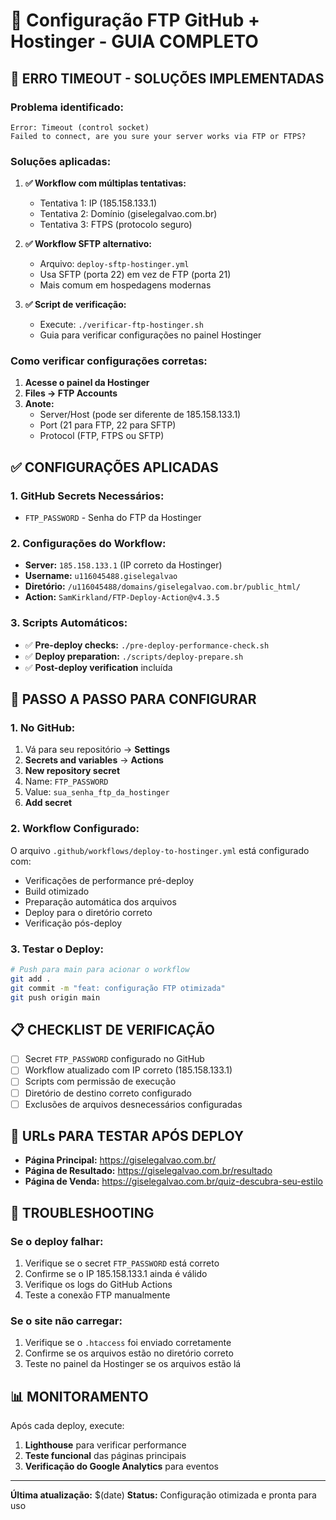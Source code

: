 # 🚀 Configuração FTP GitHub + Hostinger - GUIA COMPLETO

## 🚨 **ERRO TIMEOUT - SOLUÇÕES IMPLEMENTADAS**

### **Problema identificado:**

```
Error: Timeout (control socket)
Failed to connect, are you sure your server works via FTP or FTPS?
```

### **Soluções aplicadas:**

1. **✅ Workflow com múltiplas tentativas:**

   - Tentativa 1: IP (185.158.133.1)
   - Tentativa 2: Domínio (giselegalvao.com.br)
   - Tentativa 3: FTPS (protocolo seguro)

2. **✅ Workflow SFTP alternativo:**

   - Arquivo: `deploy-sftp-hostinger.yml`
   - Usa SFTP (porta 22) em vez de FTP (porta 21)
   - Mais comum em hospedagens modernas

3. **✅ Script de verificação:**
   - Execute: `./verificar-ftp-hostinger.sh`
   - Guia para verificar configurações no painel Hostinger

### **Como verificar configurações corretas:**

1. **Acesse o painel da Hostinger**
2. **Files → FTP Accounts**
3. **Anote:**
   - Server/Host (pode ser diferente de 185.158.133.1)
   - Port (21 para FTP, 22 para SFTP)
   - Protocol (FTP, FTPS ou SFTP)

## ✅ **CONFIGURAÇÕES APLICADAS**

### **1. GitHub Secrets Necessários:**

- `FTP_PASSWORD` - Senha do FTP da Hostinger

### **2. Configurações do Workflow:**

- **Server:** `185.158.133.1` (IP correto da Hostinger)
- **Username:** `u116045488.giselegalvao`
- **Diretório:** `/u116045488/domains/giselegalvao.com.br/public_html/`
- **Action:** `SamKirkland/FTP-Deploy-Action@v4.3.5`

### **3. Scripts Automáticos:**

- ✅ **Pre-deploy checks:** `./pre-deploy-performance-check.sh`
- ✅ **Deploy preparation:** `./scripts/deploy-prepare.sh`
- ✅ **Post-deploy verification** incluída

## 🔧 **PASSO A PASSO PARA CONFIGURAR**

### **1. No GitHub:**

1. Vá para seu repositório → **Settings**
2. **Secrets and variables** → **Actions**
3. **New repository secret**
4. Name: `FTP_PASSWORD`
5. Value: `sua_senha_ftp_da_hostinger`
6. **Add secret**

### **2. Workflow Configurado:**

O arquivo `.github/workflows/deploy-to-hostinger.yml` está configurado com:

- Verificações de performance pré-deploy
- Build otimizado
- Preparação automática dos arquivos
- Deploy para o diretório correto
- Verificação pós-deploy

### **3. Testar o Deploy:**

```bash
# Push para main para acionar o workflow
git add .
git commit -m "feat: configuração FTP otimizada"
git push origin main
```

## 📋 **CHECKLIST DE VERIFICAÇÃO**

- [ ] Secret `FTP_PASSWORD` configurado no GitHub
- [ ] Workflow atualizado com IP correto (185.158.133.1)
- [ ] Scripts com permissão de execução
- [ ] Diretório de destino correto configurado
- [ ] Exclusões de arquivos desnecessários configuradas

## 🎯 **URLs PARA TESTAR APÓS DEPLOY**

- **Página Principal:** https://giselegalvao.com.br/
- **Página de Resultado:** https://giselegalvao.com.br/resultado
- **Página de Venda:** https://giselegalvao.com.br/quiz-descubra-seu-estilo

## 🚨 **TROUBLESHOOTING**

### **Se o deploy falhar:**

1. Verifique se o secret `FTP_PASSWORD` está correto
2. Confirme se o IP 185.158.133.1 ainda é válido
3. Verifique os logs do GitHub Actions
4. Teste a conexão FTP manualmente

### **Se o site não carregar:**

1. Verifique se o `.htaccess` foi enviado corretamente
2. Confirme se os arquivos estão no diretório correto
3. Teste no painel da Hostinger se os arquivos estão lá

## 📊 **MONITORAMENTO**

Após cada deploy, execute:

1. **Lighthouse** para verificar performance
2. **Teste funcional** das páginas principais
3. **Verificação do Google Analytics** para eventos

---

**Última atualização:** $(date)
**Status:** Configuração otimizada e pronta para uso
